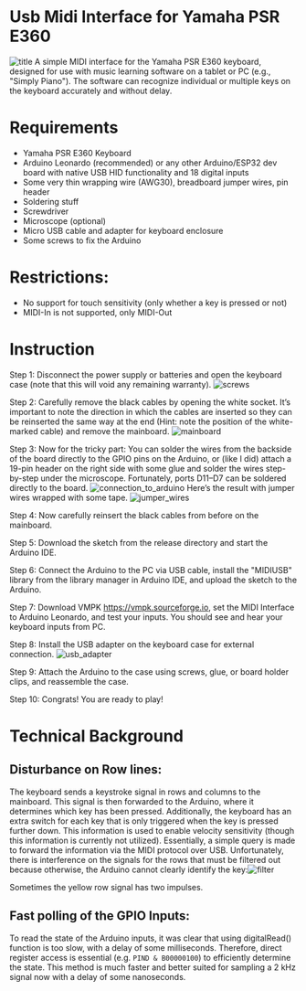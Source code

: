 # Usb Midi Interface for Yamaha PSR E360
![title](https://github.com/user-attachments/assets/5e19b155-ed9c-4c62-a946-06533dfe7f22)
A simple MIDI interface for the Yamaha PSR E360 keyboard, designed for use with music learning software on a tablet or PC (e.g., "Simply Piano"). The software can recognize individual or multiple keys on the keyboard accurately and without delay.

# Requirements
* Yamaha PSR E360 Keyboard
* Arduino Leonardo (recommended) or any other Arduino/ESP32 dev board with native USB HID functionality and 18 digital inputs
* Some very thin wrapping wire (AWG30), breadboard jumper wires, pin header
* Soldering stuff
* Screwdriver
* Microscope (optional)
* Micro USB cable and adapter for keyboard enclosure
* Some screws to fix the Arduino

# Restrictions:
* No support for touch sensitivity (only whether a key is pressed or not)
* MIDI-In is not supported, only MIDI-Out

# Instruction
Step 1:
Disconnect the power supply or batteries and open the keyboard case (note that this will void any remaining warranty). ![screws](https://github.com/user-attachments/assets/bbcd0ccd-3c16-4224-841f-c1229925b69e)

Step 2: 
Carefully remove the black cables by opening the white socket. It’s important to note the direction in which the cables are inserted so they can be reinserted the same way at the end (Hint: note the position of the white-marked cable) and remove the mainboard.  ![mainboard](https://github.com/user-attachments/assets/5ffe689c-2cd0-464d-83ab-ce3d05781627)

Step 3: 
Now for the tricky part: You can solder the wires from the backside of the board directly to the GPIO pins on the Arduino, or (like I did) attach a 19-pin header on the right side with some glue and solder the wires step-by-step under the microscope. Fortunately, ports D11–D7 can be soldered directly to the board. ![connection_to_arduino](https://github.com/user-attachments/assets/76da28b1-f90a-4575-976f-b60961070ddb)
Here’s the result with jumper wires wrapped with some tape. ![jumper_wires](https://github.com/user-attachments/assets/0a221dd5-db40-4e67-966b-9aded31f5ab2)

Step 4: 
Now carefully reinsert the black cables from before on the mainboard.

Step 5: 
Download the sketch from the release directory and start the Arduino IDE.

Step 6: 
Connect the Arduino to the PC via USB cable, install the "MIDIUSB" library from the library manager in Arduino IDE, and upload the sketch to the Arduino.

Step 7: 
Download VMPK https://vmpk.sourceforge.io, set the MIDI Interface to Arduino Leonardo, and test your inputs. You should see and hear your keyboard inputs from PC.

Step 8: 
Install the USB adapter on the keyboard case for external connection. ![usb_adapter](https://github.com/user-attachments/assets/a71c92b3-18c8-4a13-b470-ad198eb77fa7)

Step 9: 
Attach the Arduino to the case using screws, glue, or board holder clips, and reassemble the case.

Step 10: 
Congrats! You are ready to play!

# Technical Background

## Disturbance on Row lines:

The keyboard sends a keystroke signal in rows and columns to the mainboard. This signal is then forwarded to the Arduino, where it determines which key has been pressed. Additionally, the keyboard has an extra switch for each key that is only triggered when the key is pressed further down. This information is used to enable velocity sensitivity (though this information is currently not utilized). Essentially, a simple query is made to forward the information via the MIDI protocol over USB. Unfortunately, there is interference on the signals for the rows that must be filtered out because otherwise, the Arduino cannot clearly identify the key:![filter](https://github.com/user-attachments/assets/7516936b-1a3a-4605-a4fe-ddfbf5e1219d)

Sometimes the yellow row signal has two impulses.

## Fast polling of the GPIO Inputs:

To read the state of the Arduino inputs, it was clear that using digitalRead() function is too slow, with a delay of some milliseconds. Therefore, direct register access is essential (e.g. `PIND & B00000100`) to efficiently determine the state. This method is much faster and better suited for sampling a 2 kHz signal now with a delay of some nanoseconds.
